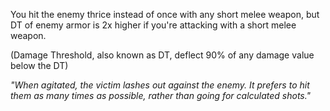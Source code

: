 You hit the enemy thrice instead of once with any short melee weapon, but DT of enemy armor is 2x higher if you're attacking with a short melee weapon.

(Damage Threshold, also known as DT, deflect 90% of any damage value below the DT)

*"When agitated, the victim lashes out against the enemy. It prefers to hit them as many times as possible, rather than going for calculated shots."*